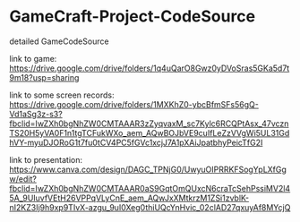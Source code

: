 # GameCraft-Project-CodeSource
detailed GameCodeSource

link to game: 
https://drive.google.com/drive/folders/1q4uQarO8Gwz0yDVoSras5GKa5d7t9m18?usp=sharing

link to some screen records:
https://drive.google.com/drive/folders/1MXKhZ0-ybcBfmSFs56gQ-Vd1aSg3z-s3?fbclid=IwZXh0bgNhZW0CMTAAAR3zZyqvaxM_sc7Kylc6RCQPtAsx_47vcznTS20H5yVA0F1n1tgTCFukWXo_aem_AQwBOJbVE9cuIfLeZzVVgWi5UL31GdhVY-myuDJORoG1t7fu0tCV4PC5fGVc1xcjJ7A1pXAiJpatbhyPeicTfG2I

link to presentation:
https://www.canva.com/design/DAGC_TPNjG0/UwyuOIPRRKFSogYpLXfGgw/edit?fbclid=IwZXh0bgNhZW0CMTAAAR0aS9GqtOmQUxcN6craTcSehPssiMV2l45A_9UIuvfVEtH26VPPqVLyCnE_aem_AQwJxXMtkrzM1ZSi1zvblK-nI2KZ3Ij9h9xp9TIvX-azgu_9uI0Xeg0thiUQcYnHvic_02clAD27qxuyAf8MYcjQ